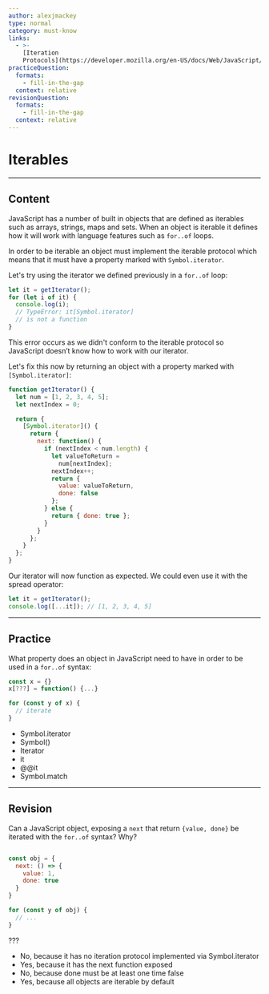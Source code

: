 ```yaml
---
author: alexjmackey
type: normal
category: must-know
links:
  - >-
    [Iteration
    Protocols](https://developer.mozilla.org/en-US/docs/Web/JavaScript/Reference/Iteration_protocols){documentation}
practiceQuestion:
  formats:
    - fill-in-the-gap
  context: relative
revisionQuestion:
  formats:
    - fill-in-the-gap
  context: relative
---
```


# Iterables


---

## Content

JavaScript has a number of built in objects that are defined as iterables such as arrays, strings, maps and sets. When an object is iterable it defines how it will work with language features such as `for..of` loops.

In order to be iterable an object must implement the iterable protocol which means that it must have a property marked with `Symbol.iterator`.

Let's try using the iterator we defined previously in a `for..of` loop:

```javascript
let it = getIterator();
for (let i of it) {
  console.log(i);
  // TypeError: it[Symbol.iterator]
  // is not a function
}
```

This error occurs as we didn't conform to the iterable protocol so JavaScript doesn’t know how to work with our iterator.

Let's fix this now by returning an object with a property marked with `[Symbol.iterator]`:

```javascript
function getIterator() {
  let num = [1, 2, 3, 4, 5];
  let nextIndex = 0;

  return {
    [Symbol.iterator]() {
      return {
        next: function() {
          if (nextIndex < num.length) {
            let valueToReturn =
              num[nextIndex];
            nextIndex++;
            return {
              value: valueToReturn,
              done: false
            };
          } else {
            return { done: true };
          }
        }
      };
    }
  };
}
```

Our iterator will now function as expected. We could even use it with the spread operator:

```javascript
let it = getIterator();
console.log([...it]); // [1, 2, 3, 4, 5]
```


---

## Practice

What property does an object in JavaScript need to have in order to be used in a `for..of` syntax:

```javascript
const x = {}
x[???] = function() {...}

for (const y of x) {
  // iterate
}
```

- Symbol.iterator
- Symbol()
- Iterator
- it
- @@it
- Symbol.match


---

## Revision

Can a JavaScript object, exposing a `next` that return `{value, done}` be iterated with the `for..of` syntax? Why?

```javascript

const obj = {
  next: () => {
    value: 1,
    done: true
  }
}

for (const y of obj) {
  // ...
}

```

???

- No, because it has no iteration protocol implemented via Symbol.iterator
- Yes, because it has the next function exposed
- No, because done must be at least one time false
- Yes, because all objects are iterable by default
